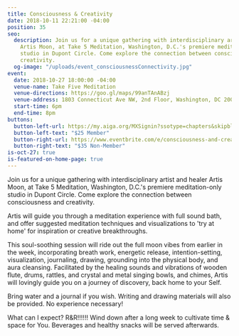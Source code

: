 ```yaml
---
title: Consciousness & Creativity
date: 2018-10-11 22:21:00 -04:00
position: 35
seo:
  description: Join us for a unique gathering with interdisciplinary artist and healer
    Artis Moon, at Take 5 Meditation, Washington, D.C.'s premiere meditation only
    studio in Dupont Circle. Come explore the connection between consciousness and
    creativity.
  og-image: "/uploads/event_consciousnessConnectivity.jpg"
event:
  date: 2018-10-27 18:00:00 -04:00
  venue-name: Take Five Meditation
  venue-directions: https://goo.gl/maps/99anTAnABzj
  venue-address: 1803 Connecticut Ave NW, 2nd Floor, Washington, DC 20009
  start-time: 6pm
  end-time: 8pm
buttons:
  button-left-url: https://my.aiga.org/MXSignin?ssotype=chapters&skipblacklist&returnurl=https%3A%2F%2Fdc.aiga.org%2Fevent%2Fconsciousness-and-creativity%2F%3Fredirect_source%3Deventbrite_register
  button-left-text: "$25 Member"
  button-right-url: https://www.eventbrite.com/e/consciousness-and-creativity-tickets-51375635910
  button-right-text: "$35 Non-Member"
is-oct-27: true
is-featured-on-home-page: true
---
```


Join us for a unique gathering with interdisciplinary artist and healer Artis Moon, at Take 5 Meditation, Washington, D.C.'s premiere meditation-only studio in Dupont Circle. Come explore the connection between consciousness and creativity.

Artis will guide you through a meditation experience with full sound bath, and offer suggested meditation techniques and visualizations to 'try at home' for inspiration or creative breakthroughs.

This soul-soothing session will ride out the full moon vibes from earlier in the week, incorporating breath work, energetic release, intention-setting, visualization, journaling, drawing, grounding into the physical body, and aura cleansing.  Facilitated by the healing sounds and vibrations of wooden flute, drums, rattles, and crystal and metal singing bowls, and chimes, Artis will lovingly guide you on a journey of discovery, back home to your Self.

Bring water and a journal if you wish. Writing and drawing materials will also be provided.  No experience necessary!

What can I expect?
R&R!!!!!! Wind down after a long week to cultivate time & space for You.  Beverages and healthy snacks will be served afterwards.